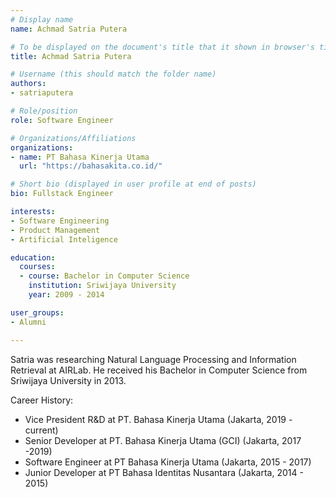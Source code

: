```yaml
---
# Display name
name: Achmad Satria Putera

# To be displayed on the document's title that it shown in browser's title bar
title: Achmad Satria Putera

# Username (this should match the folder name)
authors:
- satriaputera

# Role/position
role: Software Engineer

# Organizations/Affiliations
organizations:
- name: PT Bahasa Kinerja Utama
  url: "https://bahasakita.co.id/"

# Short bio (displayed in user profile at end of posts)
bio: Fullstack Engineer

interests:
- Software Engineering
- Product Management
- Artificial Inteligence

education:
  courses:
  - course: Bachelor in Computer Science
    institution: Sriwijaya University
    year: 2009 - 2014

user_groups:
- Alumni

---
```


<!--- Biography --->

Satria was researching Natural Language Processing and Information Retrieval at AIRLab.
He received his Bachelor in Computer Science from Sriwijaya University in 2013.

Career History:

- Vice President R&D at PT. Bahasa Kinerja Utama (Jakarta, 2019 - current)
- Senior Developer at PT. Bahasa Kinerja Utama (GCI) (Jakarta, 2017 -2019)
- Software Engineer at PT Bahasa Kinerja Utama (Jakarta, 2015 - 2017)
- Junior Developer at PT Bahasa Identitas Nusantara (Jakarta, 2014 - 2015)



